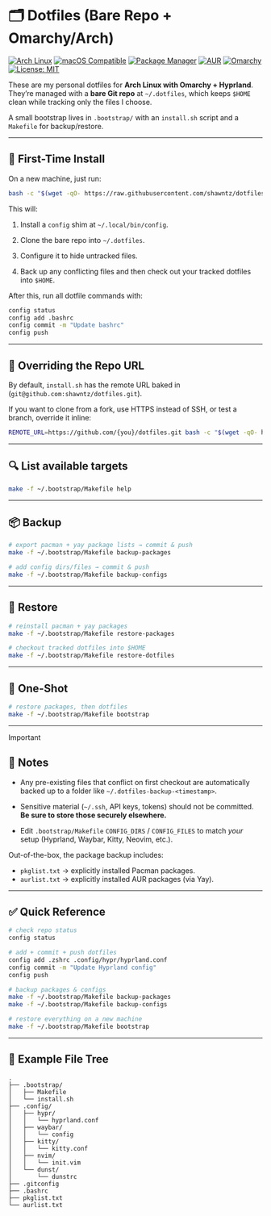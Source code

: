 
# 🗂️ Dotfiles (Bare Repo + Omarchy/Arch)

[![Arch Linux](https://img.shields.io/badge/OS-Arch_Linux-1793D1?logo=arch-linux&logoColor=white)](https://archlinux.org)
[![macOS Compatible](https://img.shields.io/badge/OS-macOS-000000?logo=apple&logoColor=white)](https://apple.com/macos)
[![Package Manager](https://img.shields.io/badge/Pacman-Enabled-00457C?logo=arch-linux&logoColor=white)](https://wiki.archlinux.org/title/Pacman)
[![AUR](https://img.shields.io/badge/AUR-yay-1793D1?logo=arch-linux&logoColor=white)](https://aur.archlinux.org)
[![Omarchy](https://img.shields.io/badge/Setup-Omarchy-FF4088?logo=linux&logoColor=white)](https://world.hey.com/dhh/omarchy-is-out-4666dd31)
[![License: MIT](https://img.shields.io/badge/License-MIT-green.svg)](LICENSE)

These are my personal dotfiles for **Arch Linux with Omarchy + Hyprland**.  
They’re managed with a **bare Git repo** at `~/.dotfiles`, which keeps `$HOME` clean while tracking only the files I choose.  

A small bootstrap lives in `.bootstrap/` with an `install.sh` script and a `Makefile` for backup/restore.

---

## 🚀 First-Time Install

On a new machine, just run:

```bash
bash -c "$(wget -qO- https://raw.githubusercontent.com/shawntz/dotfiles/main/.bootstrap/install.sh)"
```

This will:

1. Install a `config` shim at `~/.local/bin/config`.

2. Clone the bare repo into `~/.dotfiles`.

3. Configure it to hide untracked files.

4. Back up any conflicting files and then check out your tracked dotfiles into `$HOME`.

After this, run all dotfile commands with:

```bash
config status
config add .bashrc
config commit -m "Update bashrc"
config push
```

---

## 🔧 Overriding the Repo URL

By default, `install.sh` has the remote URL baked in (`git@github.com:shawntz/dotfiles.git`).

If you want to clone from a fork, use HTTPS instead of SSH, or test a branch, override it inline:

```bash
REMOTE_URL=https://github.com/{you}/dotfiles.git bash -c "$(wget -qO- https://raw.githubusercontent.com/{you}/dotfiles/main/.bootstrap/install.sh)"
```

---

## 🔍 List available targets

```bash
make -f ~/.bootstrap/Makefile help
```

---

## 📦 Backup

```bash
# export pacman + yay package lists → commit & push
make -f ~/.bootstrap/Makefile backup-packages

# add config dirs/files → commit & push
make -f ~/.bootstrap/Makefile backup-configs
```

---

## 🔄 Restore

```bash
# reinstall pacman + yay packages
make -f ~/.bootstrap/Makefile restore-packages

# checkout tracked dotfiles into $HOME
make -f ~/.bootstrap/Makefile restore-dotfiles
```

---

## 🚀 One-Shot

```bash
# restore packages, then dotfiles
make -f ~/.bootstrap/Makefile bootstrap
```

---

> [!IMPORTANT]
>
> ## 📓 Notes
>
> - Any pre-existing files that conflict on first checkout are automatically backed up to a folder like `~/.dotfiles-backup-<timestamp>`.
>
> - Sensitive material (`~/.ssh`, API keys, tokens) should not be committed. **Be sure to store those securely elsewhere.**
>
> - Edit `.bootstrap/Makefile` `CONFIG_DIRS` / `CONFIG_FILES` to match _your_ setup (Hyprland, Waybar, Kitty, Neovim, etc.).
>
> Out-of-the-box, the package backup includes:
>
> - `pkglist.txt` → explicitly installed Pacman packages.
> - `aurlist.txt` → explicitly installed AUR packages (via Yay).

---

## ✅ Quick Reference

```bash
# check repo status
config status

# add + commit + push dotfiles
config add .zshrc .config/hypr/hyprland.conf
config commit -m "Update Hyprland config"
config push

# backup packages & configs
make -f ~/.bootstrap/Makefile backup-packages
make -f ~/.bootstrap/Makefile backup-configs

# restore everything on a new machine
make -f ~/.bootstrap/Makefile bootstrap
```

---

## 📂 Example File Tree

```text
.
├── .bootstrap/
│   ├── Makefile
│   └── install.sh
├── .config/
│   ├── hypr/
│   │   └── hyprland.conf
│   ├── waybar/
│   │   └── config
│   ├── kitty/
│   │   └── kitty.conf
│   ├── nvim/
│   │   └── init.vim
│   └── dunst/
│       └── dunstrc
├── .gitconfig
├── .bashrc
├── pkglist.txt
└── aurlist.txt

